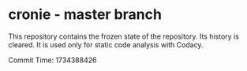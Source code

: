 # cronie - master branch

This repository contains the frozen state of the repository.
Its history is cleared. It is used only for static code
analysis with Codacy.

Commit Time: 1734388426